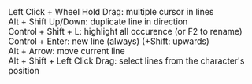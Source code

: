 <span style="font-size: 1.2em;">Left Click + Wheel Hold Drag: multiple cursor in lines</span>  
<span style="font-size: 1.2em;">Alt + Shift Up/Down: duplicate line in direction</span>  
<span style="font-size: 1.2em;">Control + Shift + L: highlight all occurence (or F2 to rename)</span>  
<span style="font-size: 1.2em;">Control + Enter: new line (always) (+Shift: upwards)</span>  
<span style="font-size: 1.2em;">Alt + Arrow: move current line</span>  
<span style="font-size: 1.2em;">Alt + Shift + Left Click Drag: select lines from the character's position</span>  